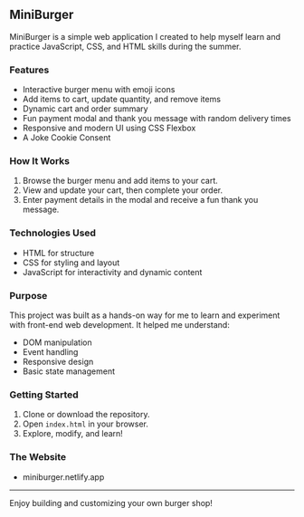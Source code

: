 ## MiniBurger

MiniBurger is a simple web application I created to help myself learn and practice JavaScript, CSS, and HTML skills during the summer.

### Features
- Interactive burger menu with emoji icons
- Add items to cart, update quantity, and remove items
- Dynamic cart and order summary
- Fun payment modal and thank you message with random delivery times
- Responsive and modern UI using CSS Flexbox
- A Joke Cookie Consent

### How It Works
1. Browse the burger menu and add items to your cart.
2. View and update your cart, then complete your order.
3. Enter payment details in the modal and receive a fun thank you message.

### Technologies Used
- HTML for structure
- CSS for styling and layout
- JavaScript for interactivity and dynamic content

### Purpose
This project was built as a hands-on way for me to learn and experiment with front-end web development. It helped me understand:
- DOM manipulation
- Event handling
- Responsive design
- Basic state management

### Getting Started
1. Clone or download the repository.
2. Open `index.html` in your browser.
3. Explore, modify, and learn!

### The Website
- miniburger.netlify.app

---
Enjoy building and customizing your own burger shop!
